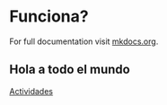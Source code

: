 # Funciona?

For full documentation visit [mkdocs.org](https://www.mkdocs.org).

## Hola a todo el mundo

[Actividades](EDD/calculadora/calculadora.md)
